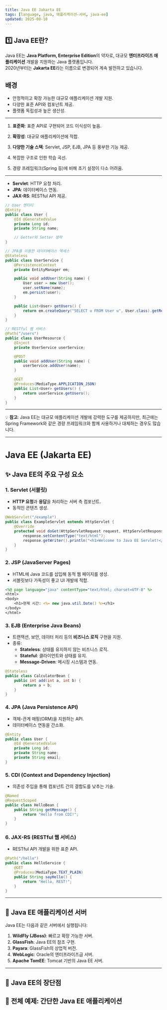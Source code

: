 ```yaml
---
title: Java EE Jakarta EE
tags: [language, java, 애플리케이션-서버, java-ee]
updated: 2025-08-10
---
```


## 1️⃣ Java EE란?

Java EE는 **Java Platform, Enterprise Edition**의 약자로, 대규모 **엔터프라이즈 애플리케이션** 개발을 지원하는 Java 플랫폼입니다.  
2020년부터는 **Jakarta EE**라는 이름으로 변경되어 계속 발전하고 있습니다.

## 배경
- 안정적이고 확장 가능한 대규모 애플리케이션 개발 지원.
- 다양한 표준 API와 컴포넌트 제공.
- 플랫폼 독립성과 높은 생산성.

---

1. **표준화**: 표준 API로 구현되어 코드 이식성이 높음.
2. **확장성**: 대규모 애플리케이션에 적합.
3. **다양한 기술 스택**: Servlet, JSP, EJB, JPA 등 풍부한 기능 제공.

1. 복잡한 구조로 인한 학습 곡선.
2. 경량 프레임워크(Spring 등)에 비해 초기 설정이 다소 어려움.

---

- **Servlet**: HTTP 요청 처리.
- **JPA**: 데이터베이스 연동.
- **JAX-RS**: RESTful API 제공.

```java
// User 엔티티
@Entity
public class User {
    @Id @GeneratedValue
    private Long id;
    private String name;

    // Getter와 Setter 생략
}

// JPA를 이용한 데이터베이스 액세스
@Stateless
public class UserService {
    @PersistenceContext
    private EntityManager em;

    public void addUser(String name) {
        User user = new User();
        user.setName(name);
        em.persist(user);
    }

    public List<User> getUsers() {
        return em.createQuery("SELECT u FROM User u", User.class).getResultList();
    }
}

// RESTful 웹 서비스
@Path("/users")
public class UserResource {
    @Inject
    private UserService userService;

    @POST
    public void addUser(String name) {
        userService.addUser(name);
    }

    @GET
    @Produces(MediaType.APPLICATION_JSON)
    public List<User> getUsers() {
        return userService.getUsers();
    }
}
```

---

💡 **참고**: Java EE는 대규모 애플리케이션 개발에 강력한 도구를 제공하지만, 최근에는 Spring Framework와 같은 경량 프레임워크와 함께 사용하거나 대체하는 경우도 많습니다.






---





# Java EE (Jakarta EE)

## ✨ Java EE의 주요 구성 요소

### 1. Servlet (서블릿)
- **HTTP 요청**과 **응답**을 처리하는 서버 측 컴포넌트.
- 동적인 콘텐츠 생성.

```java
@WebServlet("/example")
public class ExampleServlet extends HttpServlet {
    @Override
    protected void doGet(HttpServletRequest request, HttpServletResponse response) throws IOException {
        response.setContentType("text/html");
        response.getWriter().println("<h1>Welcome to Java EE Servlet!</h1>");
    }
}
```

### 2. JSP (JavaServer Pages)
- HTML에 Java 코드를 삽입해 동적 웹 페이지를 생성.
- 서블릿보다 가독성이 좋고 UI 개발에 적합.

```jsp
<%@ page language="java" contentType="text/html; charset=UTF-8" %>
<html>
<body>
    <h1>현재 시간: <%= new java.util.Date() %></h1>
</body>
</html>
```

### 3. EJB (Enterprise Java Beans)
- 트랜잭션, 보안, 데이터 처리 등의 **비즈니스 로직** 구현을 지원.
- 종류:
    - **Stateless**: 상태를 유지하지 않는 비즈니스 로직.
    - **Stateful**: 클라이언트와 상태를 유지.
    - **Message-Driven**: 메시징 시스템과 연동.

```java
@Stateless
public class CalculatorBean {
    public int add(int a, int b) {
        return a + b;
    }
}
```

### 4. JPA (Java Persistence API)
- 객체-관계 매핑(ORM)을 지원하는 API.
- 데이터베이스 연동을 간소화.

```java
@Entity
public class User {
    @Id @GeneratedValue
    private Long id;
    private String name;
    private String email;
}
```

### 5. CDI (Context and Dependency Injection)
- 의존성 주입을 통해 컴포넌트 간의 결합도를 낮추는 기술.

```java
@Named
@RequestScoped
public class HelloBean {
    public String getMessage() {
        return "Hello from CDI!";
    }
}
```

### 6. JAX-RS (RESTful 웹 서비스)
- RESTful API 개발을 위한 표준 API.

```java
@Path("/hello")
public class HelloService {
    @GET
    @Produces(MediaType.TEXT_PLAIN)
    public String sayHello() {
        return "Hello, REST!";
    }
}
```

---

## 📂 Java EE 애플리케이션 서버

Java EE는 다음과 같은 서버에서 실행됩니다:
1. **WildFly (JBoss)**: 빠르고 확장 가능한 서버.
2. **GlassFish**: Java EE의 참조 구현.
3. **Payara**: GlassFish의 상업적 버전.
4. **WebLogic**: Oracle의 엔터프라이즈급 서버.
5. **Apache TomEE**: Tomcat 기반의 Java EE 서버.

---

## 🎯 Java EE의 장단점

## 📜 전체 예제: 간단한 Java EE 애플리케이션

